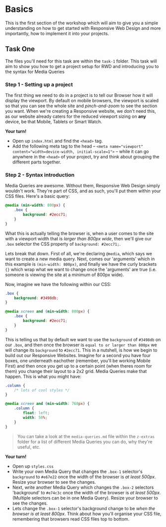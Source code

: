 # Basics

This is the first section of the workshop which will aim to give you a simple understanding on how to get started with Responsive Web Design and more importantly, how to implement it into your projects.

## Task One
The files you'll need for this task are within the `task-1` folder. This task will aim to show you how to get a project setup for RWD and introducing you to the syntax for Media Queries

### Step 1 - Setting up a project
The first thing we need to do in a project is to tell our Browser how it will display the viewport. By default on mobile browsers, the viewport is scaled so that you can see the whole site and *pinch-and-zoom* to see the section you want. When we're creating a Responsive website, we don't need this, as our website already caters for the reduced viewport sizing on **any** device, be that Mobile, Tablets or Smart Watch.

**Your turn!**
- Open up `index.html` and find the `<head>` tag.
- Add the following meta tag to the head – `<meta name="viewport" content="width=device-width, initial-scale=1">` – while it can go anywhere in the `<head>` of your project, try and think about grouping the different parts together.

### Step 2 - Syntax introduction
Media Queries are awesome. Without them, Responsive Web Design simply wouldn't work. They're part of CSS, and as such, you'll put them within your CSS files. Here's a basic query:

```css
@media (min-width: 800px) {
    .box {
        background: #2ecc71;
    }
}
```

What this is actually telling the browser is, when a user comes to the site with a viewport width that is *larger than 800px wide*, then we'll give our `.box` selector the CSS property of `background: #2ecc71;`.

Lets break that down. First of all, we're declaring `@media`, which says we want to create a new media query. Next, comes our 'arguments' which in this example is `(min-width: 800px)`, and finally we have the curly brackets `{}` which wrap what we want to change once the 'arguments' are true (i.e. someone is viewing the site at a minimum of 800px wide).

Now, imagine we have the following within our CSS:

```css
.box {
    background: #3498db;
}

@media screen and (min-width: 800px) {
    .box {
        background: #2ecc71;
    }
}
```

This is telling us that by default we want to use the `background` of `#3498db` on our `.box`, and then once the browser is `equal to or larger than 800px` we will change its `background` to `#2ecc71`. This in a nutshell, is how we begin to build out our Responsive Websites. Imagine for a second you have four boxes, one underneath eachother (remember, you'll be working Mobile First) and then once you get up to a certain point (when theres room for them) you change their layout to a 2x2 grid. Media Queries make that happen. This is what you might have:

```css
.column {
    /* lots of cool styles */
}

@media screen and (min-width: 768px) {
    .column {
        float: left;
        width: 50%;
    }
}
```

> You can take a look at the `media-queries.md` file within the `z-extras` folder for a list of different Media Queries you can do, why they're useful, etc.

**Your turn!**
- Open up `styles.css`
- Write your own Media Query that changes the `.box-1` selector's `background` to `#e67e22` once the width of the browser is *at least 500px*. Resize your browser to see the changes.
- Next, write another Media Query which changes the `.box-2` selectors 'background' to `#e74c3c` once the width of the browser is *at least 500px*. (Multiple selectors can be in one Media Query). Resize your browser to see the changes.
- Lets change the `.box-1` selector's background change to be *when the browser is at least 800px*. Think about how you'll organise your CSS file, remembering that browsers read CSS files top to bottom.
